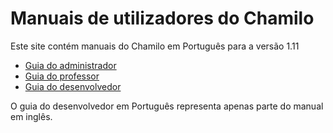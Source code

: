 Manuais de utilizadores do Chamilo
==========================

Este site contém manuais do Chamilo em Português para a versão 1.11

* [Guia do administrador](admin/instalacion_y_configuracion/servidor.md)
* [Guia do professor](teacher/introduccion/que_es_chamilo.md)
* [Guia do desenvolvedor](developer/introduccion.md)

O guia do desenvolvedor em Português representa apenas parte do manual em inglês.
